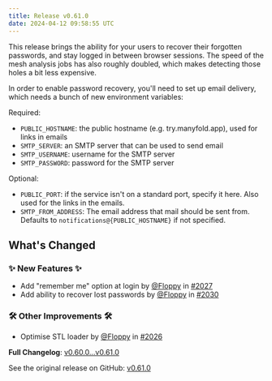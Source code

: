 ```yaml
---
title: Release v0.61.0
date: 2024-04-12 09:58:55 UTC
---
```

This release brings the ability for your users to recover their forgotten passwords, and stay logged in between browser sessions. The speed of the mesh analysis jobs has also roughly doubled, which makes detecting those holes a bit less expensive.

In order to enable password recovery, you'll need to set up email delivery, which needs a bunch of new environment variables:

Required:

* `PUBLIC_HOSTNAME`: the public hostname (e.g. try.manyfold.app), used for links in emails
* `SMTP_SERVER`: an SMTP server that can be used to send email
* `SMTP_USERNAME`: username for the SMTP server
* `SMTP_PASSWORD`: password for the SMTP server

Optional:

* `PUBLIC_PORT`: if the service isn't on a standard port, specify it here. Also used for the links in the emails.
* `SMTP_FROM_ADDRESS`: The email address that mail should be sent from. Defaults to `notifications@{PUBLIC_HOSTNAME}` if not specified.

<!-- Release notes generated using configuration in .github/release.yml at main -->
## What's Changed
### ✨ New Features ✨
* Add "remember me" option at login by [@Floppy](https://github.com/Floppy) in [#2027](https://github.com/manyfold3d/manyfold/pull/2027)
* Add ability to recover lost passwords by [@Floppy](https://github.com/Floppy) in [#2030](https://github.com/manyfold3d/manyfold/pull/2030)
### 🛠️ Other Improvements 🛠️
* Optimise STL loader by [@Floppy](https://github.com/Floppy) in [#2026](https://github.com/manyfold3d/manyfold/pull/2026)


**Full Changelog**: [v0.60.0...v0.61.0](https://github.com/manyfold3d/manyfold/compare/v0.60.0...v0.61.0)

See the original release on GitHub: [v0.61.0](https://github.com/manyfold3d/manyfold/releases/tag/v0.61.0)
